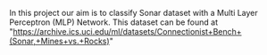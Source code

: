 In this project our aim is to classify Sonar dataset with a Multi Layer Perceptron (MLP) Network.
This dataset can be found at "https://archive.ics.uci.edu/ml/datasets/Connectionist+Bench+(Sonar,+Mines+vs.+Rocks)"


